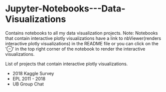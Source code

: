 # Jupyter-Notebooks---Data-Visualizations
Contains notebooks to all my data visualization projects. 
Note: Notebooks that contain interactive plotly visualizations have a link to nbViewer(renders interactive plotly visualizations) in the README file or you can click on the '⊖' in the top right corner of the notebook to render the interactive visualizations.

List of projects that contain interactive plotly visualizations.
- 2018 Kaggle Survey
- EPL 2011 - 2018
- UB Group Chat
